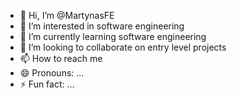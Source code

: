 - 👋 Hi, I’m @MartynasFE
- 👀 I’m interested in software engineering
- 🌱 I’m currently learning software engineering
- 💞️ I’m looking to collaborate on entry level projects
- 📫 How to reach me 
- 😄 Pronouns: ...
- ⚡ Fun fact: ...

<!---
MartynasFE/MartynasFE is a ✨ special ✨ repository because its `README.md` (this file) appears on your GitHub profile.
You can click the Preview link to take a look at your changes.
--->
